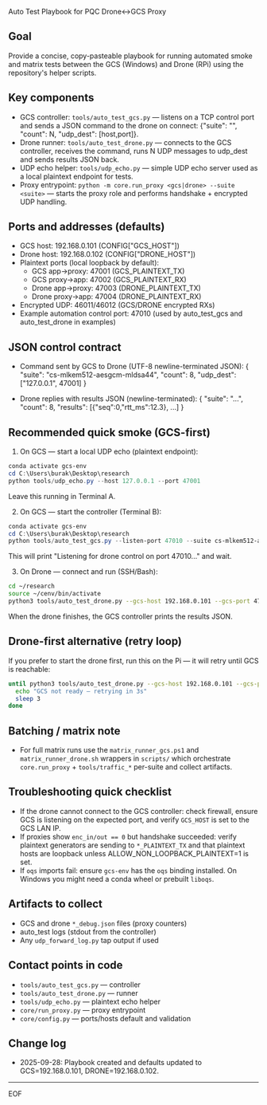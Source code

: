 Auto Test Playbook for PQC Drone↔GCS Proxy

Goal
----
Provide a concise, copy-pasteable playbook for running automated smoke and matrix tests between the GCS (Windows) and Drone (RPi) using the repository's helper scripts.

Key components
--------------
- GCS controller: `tools/auto_test_gcs.py` — listens on a TCP control port and sends a JSON command to the drone on connect: {"suite": "<suite>", "count": N, "udp_dest": [host,port]}.
- Drone runner: `tools/auto_test_drone.py` — connects to the GCS controller, receives the command, runs N UDP messages to udp_dest and sends results JSON back.
- UDP echo helper: `tools/udp_echo.py` — simple UDP echo server used as a local plaintext endpoint for tests.
- Proxy entrypoint: `python -m core.run_proxy <gcs|drone> --suite <suite>` — starts the proxy role and performs handshake + encrypted UDP handling.

Ports and addresses (defaults)
------------------------------
- GCS host: 192.168.0.101 (CONFIG["GCS_HOST"])  
- Drone host: 192.168.0.102 (CONFIG["DRONE_HOST"])  
- Plaintext ports (local loopback by default):  
  - GCS app→proxy: 47001 (GCS_PLAINTEXT_TX)  
  - GCS proxy→app: 47002 (GCS_PLAINTEXT_RX)  
  - Drone app→proxy: 47003 (DRONE_PLAINTEXT_TX)  
  - Drone proxy→app: 47004 (DRONE_PLAINTEXT_RX)  
- Encrypted UDP: 46011/46012 (GCS/DRONE encrypted RXs)  
- Example automation control port: 47010 (used by auto_test_gcs and auto_test_drone in examples)

JSON control contract
---------------------
- Command sent by GCS to Drone (UTF-8 newline-terminated JSON):
  {
    "suite": "cs-mlkem512-aesgcm-mldsa44",
    "count": 8,
    "udp_dest": ["127.0.0.1", 47001]
  }

- Drone replies with results JSON (newline-terminated):
  {
    "suite": "...",
    "count": 8,
    "results": [{"seq":0,"rtt_ms":12.3}, ...]
  }

Recommended quick smoke (GCS-first)
-----------------------------------
1) On GCS — start a local UDP echo (plaintext endpoint):

```powershell
conda activate gcs-env
cd C:\Users\burak\Desktop\research
python tools/udp_echo.py --host 127.0.0.1 --port 47001
```

Leave this running in Terminal A.

2) On GCS — start the controller (Terminal B):

```powershell
conda activate gcs-env
cd C:\Users\burak\Desktop\research
python tools/auto_test_gcs.py --listen-port 47010 --suite cs-mlkem512-aesgcm-mldsa44 --count 8 --udp-host 127.0.0.1 --udp-port 47001
```

This will print "Listening for drone control on port 47010..." and wait.

3) On Drone — connect and run (SSH/Bash):

```bash
cd ~/research
source ~/cenv/bin/activate
python3 tools/auto_test_drone.py --gcs-host 192.168.0.101 --gcs-port 47010
```

When the drone finishes, the GCS controller prints the results JSON.

Drone-first alternative (retry loop)
------------------------------------
If you prefer to start the drone first, run this on the Pi — it will retry until GCS is reachable:

```bash
until python3 tools/auto_test_drone.py --gcs-host 192.168.0.101 --gcs-port 47010; do
  echo "GCS not ready — retrying in 3s"
  sleep 3
done
```

Batching / matrix note
----------------------
- For full matrix runs use the `matrix_runner_gcs.ps1` and `matrix_runner_drone.sh` wrappers in `scripts/` which orchestrate `core.run_proxy` + `tools/traffic_*` per-suite and collect artifacts.

Troubleshooting quick checklist
-------------------------------
- If the drone cannot connect to the GCS controller: check firewall, ensure GCS is listening on the expected port, and verify `GCS_HOST` is set to the GCS LAN IP.
- If proxies show `enc_in/out == 0` but handshake succeeded: verify plaintext generators are sending to `*_PLAINTEXT_TX` and that plaintext hosts are loopback unless ALLOW_NON_LOOPBACK_PLAINTEXT=1 is set.
- If `oqs` imports fail: ensure `gcs-env` has the `oqs` binding installed. On Windows you might need a conda wheel or prebuilt `liboqs`.

Artifacts to collect
--------------------
- GCS and drone `*_debug.json` files (proxy counters)
- auto_test logs (stdout from the controller)
- Any `udp_forward_log.py` tap output if used

Contact points in code
----------------------
- `tools/auto_test_gcs.py` — controller
- `tools/auto_test_drone.py` — runner
- `tools/udp_echo.py` — plaintext echo helper
- `core/run_proxy.py` — proxy entrypoint
- `core/config.py` — ports/hosts default and validation

Change log
----------
- 2025-09-28: Playbook created and defaults updated to GCS=192.168.0.101, DRONE=192.168.0.102.


---

EOF
